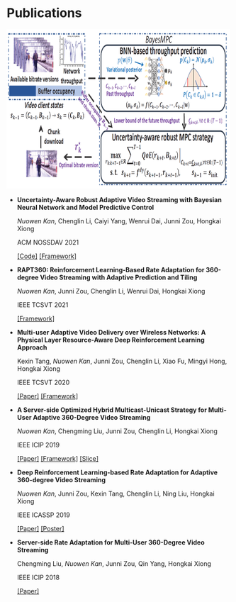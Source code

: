 # Publications

<img class="profile-paper-pic" src="pic/nossdav'21.png" width = "800" height = "360">

- **Uncertainty-Aware Robust Adaptive Video Streaming with Bayesian Neural Network and Model Predictive Control**
  
  *Nuowen Kan*, Chenglin Li, Caiyi Yang, Wenrui Dai, Junni Zou, Hongkai Xiong

  ACM NOSSDAV 2021

  [\[Code\]](https://github.com/confiwent/BayesMPC) [\[Framework\]](pic/nossdav'21.png)

- **RAPT360: Reinforcement Learning-Based Rate Adaptation for 360-degree Video Streaming with Adaptive Prediction and Tiling**

    *Nuowen Kan*, Junni Zou, Chenglin Li, Wenrui Dai, Hongkai Xiong

    IEEE TCSVT 2021

    [\[Framework\]](pic/tcsvt_21.png)

- **Multi-user Adaptive Video Delivery over Wireless Networks: A Physical Layer Resource-Aware Deep Reinforcement Learning Approach**

    Kexin Tang, *Nuowen Kan*, Junni Zou, Chenglin Li, Xiao Fu, Mingyi Hong, Hongkai Xiong

    IEEE TCSVT 2020

    [\[Paper\]](https://ieeexplore.ieee.org/abstract/document/9035396) [\[Framework\]](pic/tcsvt_20.png)

- **A Server-side Optimized Hybrid Multicast-Unicast Strategy for Multi-User Adaptive 360-Degree Video Streaming**

    *Nuowen Kan*, Chengming Liu, Junni Zou, Chenglin Li, Hongkai Xiong

    IEEE ICIP 2019

    [\[Paper\]](https://ieeexplore.ieee.org/abstract/document/8803007) [\[Framework\]](pic/icip_19.png) [\[Slice\]](https://drive.google.com/file/d/1y6tLxdk-TxEl9gnDd-EnFSwyXgHnoUKQ/view?usp=sharing)

- **Deep Reinforcement Learning-based Rate Adaptation for Adaptive 360-degree Video Streaming**

    *Nuowen Kan*, Junni Zou, Kexin Tang, Chenglin Li, Ning Liu, Hongkai Xiong

    IEEE ICASSP 2019

    [\[Paper\]](https://ieeexplore.ieee.org/document/8683779) [\[Poster\]](https://drive.google.com/file/d/1ZXA_Ut1n-HMu7117lQNG4i1EIK-ACOii/view?usp=sharing)

- **Server-side Rate Adaptation for Multi-User 360-Degree Video Streaming**

    Chengming Liu, *Nuowen Kan*, Junni Zou, Qin Yang, Hongkai Xiong

    IEEE ICIP 2018

    [\[Paper\]](https://ieeexplore.ieee.org/document/8451447)
